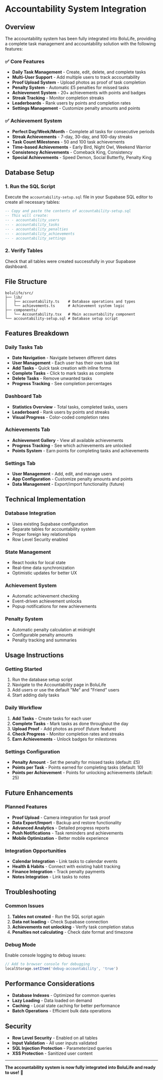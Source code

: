 # Accountability System Integration

## Overview

The accountability system has been fully integrated into BoluLife, providing a complete task management and accountability solution with the following features:

### ✅ **Core Features**
- **Daily Task Management** - Create, edit, delete, and complete tasks
- **Multi-User Support** - Add multiple users to track accountability
- **Proof Upload System** - Upload photos as proof of task completion
- **Penalty System** - Automatic £5 penalties for missed tasks
- **Achievement System** - 20+ achievements with points and badges
- **Streak Tracking** - Monitor completion streaks
- **Leaderboards** - Rank users by points and completion rates
- **Settings Management** - Customize penalty amounts and points

### ✅ **Achievement System**
- **Perfect Day/Week/Month** - Complete all tasks for consecutive periods
- **Streak Achievements** - 7-day, 30-day, and 100-day streaks
- **Task Count Milestones** - 50 and 100 task achievements
- **Time-based Achievements** - Early Bird, Night Owl, Weekend Warrior
- **Consistency Achievements** - Comeback King, Consistency
- **Special Achievements** - Speed Demon, Social Butterfly, Penalty King

## Database Setup

### 1. Run the SQL Script
Execute the `accountability-setup.sql` file in your Supabase SQL editor to create all necessary tables:

```sql
-- Copy and paste the contents of accountability-setup.sql
-- This will create:
-- - accountability_users
-- - accountability_tasks  
-- - accountability_penalties
-- - accountability_achievements
-- - accountability_settings
```

### 2. Verify Tables
Check that all tables were created successfully in your Supabase dashboard.

## File Structure

```
bolulife/src/
├── lib/
│   ├── accountability.ts    # Database operations and types
│   └── achievements.ts      # Achievement system logic
├── components/
│   └── Accountability.tsx   # Main accountability component
└── accountability-setup.sql # Database setup script
```

## Features Breakdown

### **Daily Tasks Tab**
- **Date Navigation** - Navigate between different dates
- **User Management** - Each user has their own task list
- **Add Tasks** - Quick task creation with inline forms
- **Complete Tasks** - Click to mark tasks as complete
- **Delete Tasks** - Remove unwanted tasks
- **Progress Tracking** - See completion percentages

### **Dashboard Tab**
- **Statistics Overview** - Total tasks, completed tasks, users
- **Leaderboard** - Rank users by points and streaks
- **Visual Progress** - Color-coded completion rates

### **Achievements Tab**
- **Achievement Gallery** - View all available achievements
- **Progress Tracking** - See which achievements are unlocked
- **Points System** - Earn points for completing tasks and achievements

### **Settings Tab**
- **User Management** - Add, edit, and manage users
- **App Configuration** - Customize penalty amounts and points
- **Data Management** - Export/import functionality (future)

## Technical Implementation

### **Database Integration**
- Uses existing Supabase configuration
- Separate tables for accountability system
- Proper foreign key relationships
- Row Level Security enabled

### **State Management**
- React hooks for local state
- Real-time data synchronization
- Optimistic updates for better UX

### **Achievement System**
- Automatic achievement checking
- Event-driven achievement unlocks
- Popup notifications for new achievements

### **Penalty System**
- Automatic penalty calculation at midnight
- Configurable penalty amounts
- Penalty tracking and summaries

## Usage Instructions

### **Getting Started**
1. Run the database setup script
2. Navigate to the Accountability page in BoluLife
3. Add users or use the default "Me" and "Friend" users
4. Start adding daily tasks

### **Daily Workflow**
1. **Add Tasks** - Create tasks for each user
2. **Complete Tasks** - Mark tasks as done throughout the day
3. **Upload Proof** - Add photos as proof (future feature)
4. **Check Progress** - Monitor completion rates and streaks
5. **Earn Achievements** - Unlock badges for milestones

### **Settings Configuration**
- **Penalty Amount** - Set the penalty for missed tasks (default: £5)
- **Points per Task** - Points earned for completing tasks (default: 10)
- **Points per Achievement** - Points for unlocking achievements (default: 25)

## Future Enhancements

### **Planned Features**
- **Proof Upload** - Camera integration for task proof
- **Data Export/Import** - Backup and restore functionality
- **Advanced Analytics** - Detailed progress reports
- **Push Notifications** - Task reminders and achievements
- **Mobile Optimization** - Better mobile experience

### **Integration Opportunities**
- **Calendar Integration** - Link tasks to calendar events
- **Health & Habits** - Connect with existing habit tracking
- **Finance Integration** - Track penalty payments
- **Notes Integration** - Link tasks to notes

## Troubleshooting

### **Common Issues**
1. **Tables not created** - Run the SQL script again
2. **Data not loading** - Check Supabase connection
3. **Achievements not unlocking** - Verify task completion status
4. **Penalties not calculating** - Check date format and timezone

### **Debug Mode**
Enable console logging to debug issues:
```javascript
// Add to browser console for debugging
localStorage.setItem('debug-accountability', 'true')
```

## Performance Considerations

- **Database Indexes** - Optimized for common queries
- **Lazy Loading** - Data loaded on demand
- **Caching** - Local state caching for better performance
- **Batch Operations** - Efficient bulk data operations

## Security

- **Row Level Security** - Enabled on all tables
- **Input Validation** - All user inputs validated
- **SQL Injection Protection** - Parameterized queries
- **XSS Protection** - Sanitized user content

---

**The accountability system is now fully integrated into BoluLife and ready to use!** 🚀


